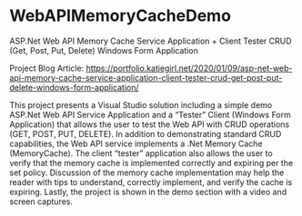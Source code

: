 # WebAPIMemoryCacheDemo
ASP.Net Web API Memory Cache Service Application + Client Tester CRUD (Get, Post, Put, Delete) Windows Form Application 


Project Blog Article: https://portfolio.katiegirl.net/2020/01/09/asp-net-web-api-memory-cache-service-application-client-tester-crud-get-post-put-delete-windows-form-application/


This project presents a Visual Studio solution including a simple demo ASP.Net Web API Service Application and a “Tester” Client (Windows Form Application) that allows the user to test the Web API with CRUD operations (GET, POST, PUT, DELETE). In addition to demonstrating standard CRUD capabilities, the Web API service implements a .Net Memory Cache (MemoryCache). The client “tester” application also allows the user to verify that the memory cache is implemented correctly and expiring per the set policy. Discussion of the memory cache implementation may help the reader with tips to understand, correctly implement, and verify the cache is expiring. Lastly, the project is shown in the demo section with a video and screen captures.

 